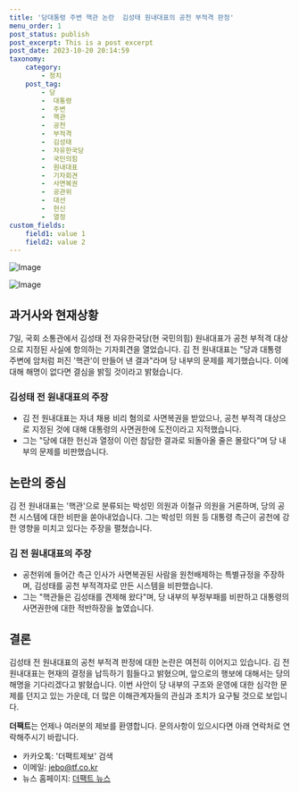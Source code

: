 ```yaml
---
title: '당대통령 주변 핵관 논란  김성태 원내대표의 공천 부적격 판정'
menu_order: 1
post_status: publish
post_excerpt: This is a post excerpt
post_date: 2023-10-20 20:14:59
taxonomy:
    category:
        - 정치
    post_tag:
        - 당
        -  대통령
        -  주변
        -  핵관
        -  공천
        -  부적격
        -  김성태
        -  자유한국당
        -  국민의힘
        -  원내대표
        -  기자회견
        -  사면복권
        -  공관위
        -  대선
        -  헌신
        -  열정
custom_fields:
    field1: value 1
    field2: value 2
---
```


![Image](https://imgnews.pstatic.net/image/629/2024/02/07/20245871707276559_20240207123902040.jpg?type=w647)

![Image](https://imgnews.pstatic.net/image/629/2024/02/07/202415581707276605_20240207123902055.jpg?type=w647)


## 과거사와 현재상황
7일, 국회 소통관에서 김성태 전 자유한국당(현 국민의힘) 원내대표가 공천 부적격 대상으로 지정된 사실에 항의하는 기자회견을 열었습니다. 김 전 원내대표는 "당과 대통령 주변에 암처럼 퍼진 '핵관'이 만들어 낸 결과"라며 당 내부의 문제를 제기했습니다. 이에 대해 해명이 없다면 결심을 밝힐 것이라고 밝혔습니다.

### 김성태 전 원내대표의 주장
- 김 전 원내대표는 자녀 채용 비리 혐의로 사면복권을 받았으나, 공천 부적격 대상으로 지정된 것에 대해 대통령의 사면권한에 도전이라고 지적했습니다.
- 그는 "당에 대한 헌신과 열정이 이런 참담한 결과로 되돌아올 줄은 몰랐다"며 당 내부의 문제를 비판했습니다.

## 논란의 중심
김 전 원내대표는 '핵관'으로 분류되는 박성민 의원과 이철규 의원을 거론하며, 당의 공천 시스템에 대한 비판을 쏟아내었습니다. 그는 박성민 의원 등 대통령 측근이 공천에 강한 영향을 미치고 있다는 주장을 펼쳤습니다.

### 김 전 원내대표의 주장
- 공천위에 들어간 측근 인사가 사면복권된 사람을 원천배제하는 특별규정을 주장하며, 김성태를 공천 부적격자로 만든 시스템을 비판했습니다.
- 그는 "핵관들은 김성태를 견제해 왔다"며, 당 내부의 부정부패를 비판하고 대통령의 사면권한에 대한 적반하장을 높였습니다.

## 결론
김성태 전 원내대표의 공천 부적격 판정에 대한 논란은 여전히 이어지고 있습니다. 김 전 원내대표는 현재의 결정을 납득하기 힘들다고 밝혔으며, 앞으로의 행보에 대해서는 당의 해명을 기다리겠다고 밝혔습니다. 이번 사안이 당 내부의 구조와 운영에 대한 심각한 문제를 던지고 있는 가운데, 더 많은 이해관계자들의 관심과 조치가 요구될 것으로 보입니다.

**더팩트**는 언제나 여러분의 제보를 환영합니다. 
문의사항이 있으시다면 아래 연락처로 연락해주시기 바랍니다.
- 카카오톡: '더팩트제보' 검색
- 이메일: jebo@tf.co.kr
- 뉴스 홈페이지: [더팩트 뉴스](http://talk.tf.co.kr/bbs/report/write)
